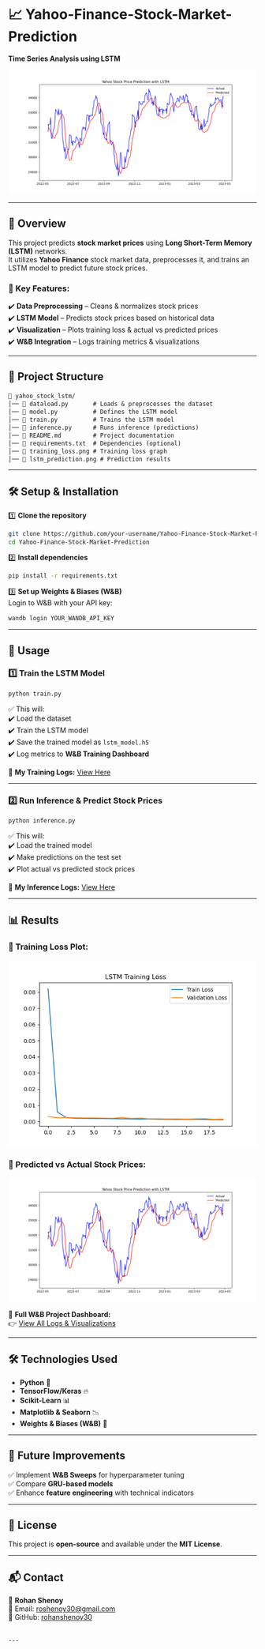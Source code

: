 
# 📈 Yahoo-Finance-Stock-Market-Prediction  
**Time Series Analysis using LSTM**  

![LSTM Prediction](lstm_prediction.png)  

---

## 📖 Overview  
This project predicts **stock market prices** using **Long Short-Term Memory (LSTM)** networks.  
It utilizes **Yahoo Finance** stock market data, preprocesses it, and trains an LSTM model to predict future stock prices.  

### 🔹 Key Features:  
✔️ **Data Preprocessing** – Cleans & normalizes stock prices  
✔️ **LSTM Model** – Predicts stock prices based on historical data  
✔️ **Visualization** – Plots training loss & actual vs predicted prices  
✔️ **W&B Integration** – Logs training metrics & visualizations  

---

## 📂 Project Structure  
```
📂 yahoo_stock_lstm/
│── 📄 dataload.py       # Loads & preprocesses the dataset
│── 📄 model.py          # Defines the LSTM model
│── 📄 train.py          # Trains the LSTM model
│── 📄 inference.py      # Runs inference (predictions)
│── 📄 README.md         # Project documentation
│── 📄 requirements.txt  # Dependencies (optional)
│── 📄 training_loss.png # Training loss graph
│── 📄 lstm_prediction.png # Prediction results
```

---

## 🛠️ Setup & Installation  

1️⃣ **Clone the repository**  
```bash
git clone https://github.com/your-username/Yahoo-Finance-Stock-Market-Prediction.git
cd Yahoo-Finance-Stock-Market-Prediction
```

2️⃣ **Install dependencies**  
```bash
pip install -r requirements.txt
```

3️⃣ **Set up Weights & Biases (W&B)**  
Login to W&B with your API key:  
```bash
wandb login YOUR_WANDB_API_KEY
```

---

## 🧩 Usage  

### **1️⃣ Train the LSTM Model**
```bash
python train.py
```
✅ This will:  
✔️ Load the dataset  
✔️ Train the LSTM model  
✔️ Save the trained model as `lstm_model.h5`  
✔️ Log metrics to **W&B Training Dashboard**  

🔗 **My Training Logs:** [View Here](https://wandb.ai/roshenoy30-manipal-institute-of-computer-education/yahoo-stock-lstm/runs/bp2v0dba?nw=nwuserroshenoy30)  

---

### **2️⃣ Run Inference & Predict Stock Prices**
```bash
python inference.py
```
✅ This will:  
✔️ Load the trained model  
✔️ Make predictions on the test set  
✔️ Plot actual vs predicted stock prices  

🔗 **My Inference Logs:** [View Here](https://wandb.ai/roshenoy30-manipal-institute-of-computer-education/yahoo-stock-lstm/runs/8nxuw0b0?nw=nwuserroshenoy30)  

---

## 📊 Results  

### **📌 Training Loss Plot:**  
![Training Loss](training_loss.png)  

### **📌 Predicted vs Actual Stock Prices:**  
![Stock Prediction](lstm_prediction.png)  

🔗 **Full W&B Project Dashboard:**  
👉 [View All Logs & Visualizations](https://wandb.ai/roshenoy30-manipal-institute-of-computer-education/yahoo-stock-lstm?nw=nwuserroshenoy30)  

---

## 🛠️ Technologies Used  
- **Python** 🐍  
- **TensorFlow/Keras** 🔥  
- **Scikit-Learn** 📊  
- **Matplotlib & Seaborn** 📉  
- **Weights & Biases (W&B)** 🚀  

---

## 📌 Future Improvements  
✅ Implement **W&B Sweeps** for hyperparameter tuning  
✅ Compare **GRU-based models**  
✅ Enhance **feature engineering** with technical indicators  

---

## 📜 License  
This project is **open-source** and available under the **MIT License**.  

---

## 📬 Contact  
👤 **Rohan Shenoy**  
📧 Email: roshenoy30@gmail.com  
🔗 GitHub: [rohanshenoy30](https://github.com/rohanshenoy30)  
```

---


